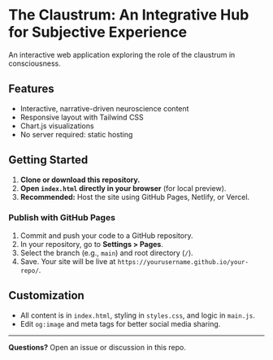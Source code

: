 # The Claustrum: An Integrative Hub for Subjective Experience

An interactive web application exploring the role of the claustrum in consciousness.

## Features

- Interactive, narrative-driven neuroscience content
- Responsive layout with Tailwind CSS
- Chart.js visualizations
- No server required: static hosting

## Getting Started

1. **Clone or download this repository.**
2. **Open `index.html` directly in your browser** (for local preview).
3. **Recommended:** Host the site using GitHub Pages, Netlify, or Vercel.

### Publish with GitHub Pages

1. Commit and push your code to a GitHub repository.
2. In your repository, go to **Settings > Pages**.
3. Select the branch (e.g., `main`) and root directory (`/`).
4. Save. Your site will be live at `https://yourusername.github.io/your-repo/`.

## Customization

- All content is in `index.html`, styling in `styles.css`, and logic in `main.js`.
- Edit `og:image` and meta tags for better social media sharing.

---

**Questions?** Open an issue or discussion in this repo.